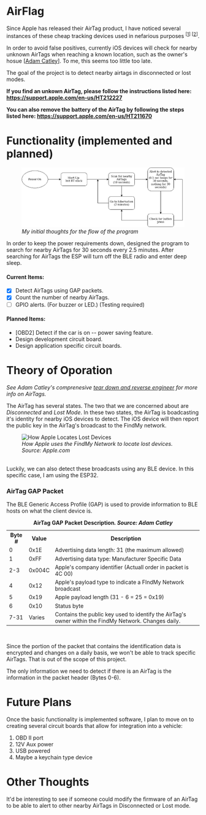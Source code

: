 
# AirFlag
Since Apple has released their AirTag product, I have noticed several instances of these cheap tracking devices used in nefarious purposes <sup>[[1](https://www.nytimes.com/2021/12/30/technology/apple-airtags-tracking-stalking.html)] [[2](https://www.cnet.com/tech/services-and-software/apple-airtags-can-be-used-to-track-you-how-to-protect-yourself/)]</sup>.

In order to avoid false positives, currently iOS devices will check for nearby unknown AirTags when reaching a known location, such as the owner's hosue [[Adam Catley](https://adamcatley.com/AirTag.html#privacy-concerns)]. To me, this seems too little too late. 

The goal of the project is to detect nearby airtags in disconnected or lost modes.

<b>If you find an unkown AirTag, please follow the instructions listed here:
https://support.apple.com/en-us/HT212227</b>

<b>You can also remove the battery of the AirTag by following the steps listed here:
https://support.apple.com/en-us/HT211670</b>

# Functionality (implemented and planned)

<figure>
    <img src="assets/StateChart.png"/>
    <figcaption><i>My initial thoughts for the flow of the program</i></figcaption>
</figure>
In order to keep the power requirements down, designed the program to search for nearby AirTags for 30 seconds every 2.5 minutes. After searching for AirTags the ESP will turn off the BLE radio and enter deep sleep. 


#### Current Items:
- [x] Detect AirTags using GAP packets.
- [x] Count the number of nearby AirTags.
- [ ] GPIO alerts. (For buzzer or LED.) (Testing required)

#### Planned Items:
- [OBD2] Detect if the car is on -- power saving feature.
- Design development circuit board.
- Design application specific circuit boards.

# Theory of Oporation
<i>See Adam Catley's comprenesive [tear down and reverse engineer](https://adamcatley.com/AirTag.html) for more info on AirTags.</i>

The AirTag has several states. The two that we are concerned about are <i>Disconnected</i> and <i>Lost Mode</i>. In these two states, the AirTag is boadcasting it's identity for nearby iOS devices to detect. The iOS device will then report the public key in the AirTag's broadcast to the FindMy network.
<br>
<figure>
    <img src=https://help.apple.com/assets/5E85E50A094622E7303B3BD6/5E85E511094622E7303B3BDF/en_GB/533ce7ab67178f393dbcd66196cae2d6.png
    alt="How Apple Locates Lost Devices"/>
    <figcaption><i>How Apple uses the FindMy Network to locate lost devices. Source: Apple.com</i></figcaption>
</figure>
<br>
Luckily, we can also detect these broadcasts using any BLE device. In this specific case, I am using the ESP32. 

### AirTag GAP Packet

The BLE Generic Access Profile (GAP) is used to provide information to BLE hosts on what the client device is.
<br>
<table>
<caption><b>AirTag GAP Packet Description. <i>Source: Adam Catley</i></b></caption>
<tr>
<th>Byte #</th>
<th>Value</th>
<th>Description</th>
</tr>
<tr>
<td>0</td>
<td>0x1E</td>
<td>Advertising data length: 31 (the maximum allowed)</td>
</tr>
<tr>
<td>1</td>
<td>0xFF</td>
<td>Advertising data type: Manufacturer Specific Data</td>
</tr>
<tr>
<td>2-3</td>
<td>0x004C</td>
<td>Apple's company identifier (Actuall order in packet is 4C 00)</td>
</tr>
<tr>
<td>4</td>
<td>0x12</td>
<td>Apple's payload type to indicate a FIndMy Network broadcast</td>
</tr>
<tr>
<td>5</td>
<td>0x19</td>
<td>Apple payload length (31 - 6 = 25 = 0x19)</td>
</tr>
<tr>
<td>6</td>
<td>0x10</td>
<td>Status byte</td>
</tr>
<tr>
<td>7-31</td>
<td>Varies</td>
<td>Contains the public key used to identify the AirTag's owner within the FindMy Network. Changes daily.</td>
</tr>
</table>
<br>

Since the portion of the packet that contains the identification data is encrypted and changes on a daily basis, we won't be able to track specific AirTags. That is out of the scope of this project.

The only information we need to detect if there is an AirTag is the information in the packet header (Bytes 0-6).


# Future Plans
Once the basic functionality is implemented software, I plan to move on to creating several circuit boards that allow for integration into a vehicle:
1. OBD II port
2. 12V Aux power
3. USB powered
4. Maybe a keychain type device

# Other Thoughts
It'd be interesting to see if someone could modify the firmware of an AirTag to be able to alert to other nearby AirTags in Disconnected or Lost mode. 